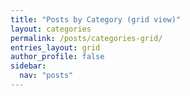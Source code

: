 ```yaml
---
title: "Posts by Category (grid view)"
layout: categories
permalink: /posts/categories-grid/
entries_layout: grid
author_profile: false
sidebar:
  nav: "posts"
---
```

